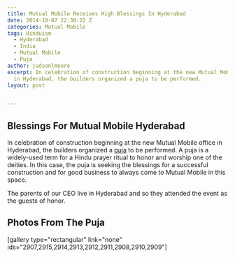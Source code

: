 ```yaml
---
title: Mutual Mobile Receives High Blessings In Hyderabad
date: 2014-10-07 22:38:22 Z
categories: Mutual Mobile
tags: Hinduism
  - Hyderabad
  - India
  - Mutual Mobile
  - Puja
author: judsonlmoore
excerpt: In celebration of construction beginning at the new Mutual Mobile office
  in Hyderabad, the builders organized a puja to be performed.
layout: post


---
```


## Blessings For Mutual Mobile Hyderabad

In celebration of construction beginning at the new Mutual Mobile office in Hyderabad, the builders organized a [puja](<http://en.wikipedia.org/wiki/Puja_(Hinduism)>) to be performed. A puja is a widely-used term for a Hindu prayer ritual to honor and worship one of the deities. In this case, the puja is seeking the blessings for a successful construction and for good business to always come to Mutual Mobile in this space.

The parents of our CEO live in Hyderabad and so they attended the event as the guests of honor.

## Photos From The Puja

[gallery type="rectangular" link="none" ids="2907,2915,2914,2913,2912,2911,2908,2910,2909"]
